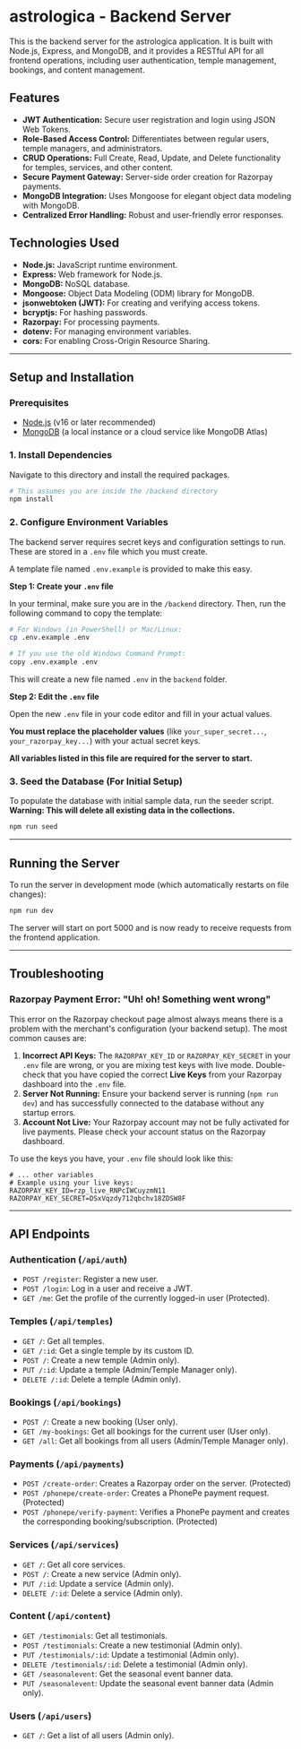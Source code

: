 # astrologica - Backend Server

This is the backend server for the astrologica application. It is built with Node.js, Express, and MongoDB, and it provides a RESTful API for all frontend operations, including user authentication, temple management, bookings, and content management.

## Features

- **JWT Authentication:** Secure user registration and login using JSON Web Tokens.
- **Role-Based Access Control:** Differentiates between regular users, temple managers, and administrators.
- **CRUD Operations:** Full Create, Read, Update, and Delete functionality for temples, services, and other content.
- **Secure Payment Gateway:** Server-side order creation for Razorpay payments.
- **MongoDB Integration:** Uses Mongoose for elegant object data modeling with MongoDB.
- **Centralized Error Handling:** Robust and user-friendly error responses.

## Technologies Used

- **Node.js:** JavaScript runtime environment.
- **Express:** Web framework for Node.js.
- **MongoDB:** NoSQL database.
- **Mongoose:** Object Data Modeling (ODM) library for MongoDB.
- **jsonwebtoken (JWT):** For creating and verifying access tokens.
- **bcryptjs:** For hashing passwords.
- **Razorpay:** For processing payments.
- **dotenv:** For managing environment variables.
- **cors:** For enabling Cross-Origin Resource Sharing.

---
## Setup and Installation

### Prerequisites

- [Node.js](https://nodejs.org/) (v16 or later recommended)
- [MongoDB](https://www.mongodb.com/try/download/community) (a local instance or a cloud service like MongoDB Atlas)

### 1. Install Dependencies

Navigate to this directory and install the required packages.

```bash
# This assumes you are inside the /backend directory
npm install
```

### 2. Configure Environment Variables

The backend server requires secret keys and configuration settings to run. These are stored in a `.env` file which you must create.

A template file named `.env.example` is provided to make this easy.

**Step 1: Create your `.env` file**

In your terminal, make sure you are in the `/backend` directory. Then, run the following command to copy the template:

```bash
# For Windows (in PowerShell) or Mac/Linux:
cp .env.example .env

# If you use the old Windows Command Prompt:
copy .env.example .env
```

This will create a new file named `.env` in the `backend` folder.

**Step 2: Edit the `.env` file**

Open the new `.env` file in your code editor and fill in your actual values.

**You must replace the placeholder values** (like `your_super_secret...`, `your_razorpay_key...`) with your actual secret keys.

**All variables listed in this file are required for the server to start.**

### 3. Seed the Database (For Initial Setup)

To populate the database with initial sample data, run the seeder script. **Warning: This will delete all existing data in the collections.**

```bash
npm run seed
```

---
## Running the Server

To run the server in development mode (which automatically restarts on file changes):
```bash
npm run dev
```

The server will start on port 5000 and is now ready to receive requests from the frontend application.

---
## Troubleshooting

### Razorpay Payment Error: "Uh! oh! Something went wrong"

This error on the Razorpay checkout page almost always means there is a problem with the merchant's configuration (your backend setup). The most common causes are:

1.  **Incorrect API Keys:** The `RAZORPAY_KEY_ID` or `RAZORPAY_KEY_SECRET` in your `.env` file are wrong, or you are mixing test keys with live mode. Double-check that you have copied the correct **Live Keys** from your Razorpay dashboard into the `.env` file.
2.  **Server Not Running:** Ensure your backend server is running (`npm run dev`) and has successfully connected to the database without any startup errors.
3.  **Account Not Live:** Your Razorpay account may not be fully activated for live payments. Please check your account status on the Razorpay dashboard.

To use the keys you have, your `.env` file should look like this:

```env
# ... other variables
# Example using your live keys:
RAZORPAY_KEY_ID=rzp_live_RNPcIWCuyzmN11
RAZORPAY_KEY_SECRET=DSxVqzdy712qbchv18ZDSW8F
```

---
## API Endpoints

### Authentication (`/api/auth`)

- `POST /register`: Register a new user.
- `POST /login`: Log in a user and receive a JWT.
- `GET /me`: Get the profile of the currently logged-in user (Protected).

### Temples (`/api/temples`)

- `GET /`: Get all temples.
- `GET /:id`: Get a single temple by its custom ID.
- `POST /`: Create a new temple (Admin only).
- `PUT /:id`: Update a temple (Admin/Temple Manager only).
- `DELETE /:id`: Delete a temple (Admin only).

### Bookings (`/api/bookings`)

- `POST /`: Create a new booking (User only).
- `GET /my-bookings`: Get all bookings for the current user (User only).
- `GET /all`: Get all bookings from all users (Admin/Temple Manager only).

### Payments (`/api/payments`)
- `POST /create-order`: Creates a Razorpay order on the server. (Protected)
- `POST /phonepe/create-order`: Creates a PhonePe payment request. (Protected)
- `POST /phonepe/verify-payment`: Verifies a PhonePe payment and creates the corresponding booking/subscription. (Protected)

### Services (`/api/services`)

- `GET /`: Get all core services.
- `POST /`: Create a new service (Admin only).
- `PUT /:id`: Update a service (Admin only).
- `DELETE /:id`: Delete a service (Admin only).

### Content (`/api/content`)

- `GET /testimonials`: Get all testimonials.
- `POST /testimonials`: Create a new testimonial (Admin only).
- `PUT /testimonials/:id`: Update a testimonial (Admin only).
- `DELETE /testimonials/:id`: Delete a testimonial (Admin only).
- `GET /seasonalevent`: Get the seasonal event banner data.
- `PUT /seasonalevent`: Update the seasonal event banner data (Admin only).

### Users (`/api/users`)

- `GET /`: Get a list of all users (Admin only).